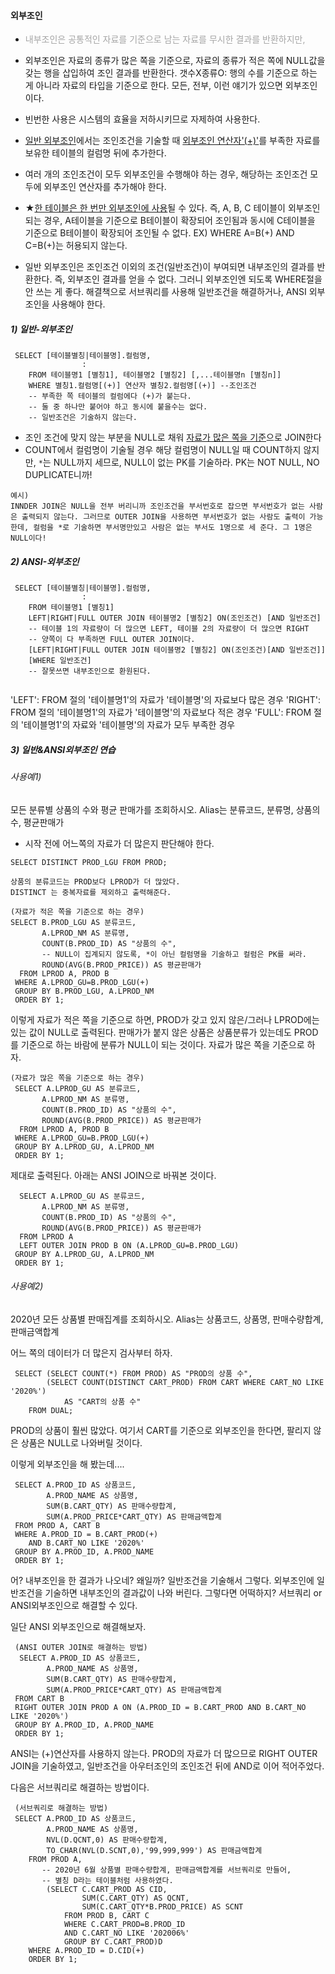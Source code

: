 #### 외부조인

- <font color="#a5a5a5">내부조인은 공통적인 자료를 기준으로 남는 자료를 무시한 결과를 반환하지만,</font>
- 외부조인은 자료의 종류가 많은 쪽을 기준으로, 자료의 종류가 적은 쪽에 NULL값을 갖는 행을 삽입하여 조인 결과를 반환한다. 
	갯수X종류O: 행의 수를 기준으로 하는 게 아니라 자료의 타입을 기준으로 한다.
	모든, 전부, 이런 얘기가 있으면 외부조인이다.
	
- 빈번한 사용은 시스템의 효율을 저하시키므로 자제하여 사용한다.
- <u>일반 외부조인</u>에서는 조인조건을 기술할 때 <u>외부조인 연산자'(+)'</u>를 부족한 자료를 보유한 테이블의 컬럼명 뒤에 추가한다.
- 여러 개의 조인조건이 모두 외부조인을 수행해야 하는 경우, 해당하는 조인조건 모두에 외부조인 연산자를 추가해야 한다.
- ★<u>한 테이블은 한 번만 외부조인에 사용</u>될 수 있다.
    즉, A, B, C 테이블이 외부조인 되는 경우,
    A테이블을 기준으로 B테이블이 확장되어 조인됨과 동시에
    C테이블을 기준으로 B테이블이 확장되어 조인될 수 없다.
    EX) WHERE A=B(+) AND C=B(+)는 허용되지 않는다. 
    
- 일반 외부조인은 조인조건 이외의 조건(일반조건)이 부여되면 내부조인의 결과를 반환한다.
	즉, 외부조인 결과를 얻을 수 없다. 그러니 외부조인엔 되도록 WHERE절을 안 쓰는 게 좋다.
    해결책으로 서브쿼리를 사용해 일반조건을 해결하거나, ANSI 외부조인을 사용해야 한다.
##### 1) 일반-외부조인
```
 SELECT [테이블별칭|테이블명].컬럼명,
                :
    FROM 테이블명1 [별칭1], 테이블명2 [별칭2] [,...테이블명n [별칭n]]
    WHERE 별칭1.컬럼명[(+)] 연산자 별칭2.컬럼명[(+)] --조인조건
    -- 부족한 쪽 테이블의 컬럼에다 (+)가 붙는다.
    -- 둘 중 하나만 붙어야 하고 동시에 붙을수는 없다.
    -- 일반조건은 기술하지 않는다.
```
- 조인 조건에 맞지 않는 부분을 NULL로 채워 <u>자료가 많은 쪽을 기준</u>으로 JOIN한다
- COUNT에서 컬럼명이 기술될 경우 해당 컬럼명이 NULL일 때 COUNT하지 않지만, ``*``는 NULL까지 세므로, NULL이 없는 PK를 기술하라.
	PK는 NOT NULL, NO DUPLICATE니까!
```
예시)
INNDER JOIN은 NULL을 전부 버리니까 조인조건을 부서번호로 잡으면 부서번호가 없는 사람은 출력되지 않는다. 그러므로 OUTER JOIN을 사용하면 부서번호가 없는 사람도 출력이 가능한데, 컬럼을 *로 기술하면 부서명만있고 사람은 없는 부서도 1명으로 세 준다. 그 1명은 NULL이다!
```
##### 2) ANSI-외부조인
```
 SELECT [테이블별칭|테이블명].컬럼명,
                :
    FROM 테이블명1 [별칭1]
    LEFT|RIGHT|FULL OUTER JOIN 테이블명2 [별칭2] ON(조인조건) [AND 일반조건]
    -- 테이블 1의 자료량이 더 많으면 LEFT, 테이블 2의 자료량이 더 많으면 RIGHT
    -- 양쪽이 다 부족하면 FULL OUTER JOIN이다.
    [LEFT|RIGHT|FULL OUTER JOIN 테이블명2 [별칭2] ON(조인조건)[AND 일반조건]]
    [WHERE 일반조건]
    -- 잘못쓰면 내부조인으로 환원된다.


```
'LEFT': FROM 절의 '테이블명1'의 자료가 '테이블명'의 자료보다 많은 경우
'RIGHT': FROM 절의 '테이블명1'의 자료가 '테이블명'의 자료보다 적은 경우
'FULL': FROM 절의 '테이블명1'의 자료와 '테이블명'의 자료가 모두 부족한 경우


##### 3) 일반&ANSI외부조인 연습

###### 사용예1)
모든 분류별 상품의 수와 평균 판매가를 조회하시오.
Alias는 분류코드, 분류명, 상품의 수, 평균판매가

- 시작 전에 어느쪽의 자료가 더 많은지 판단해야 한다.
```
SELECT DISTINCT PROD_LGU FROM PROD;
```
	상품의 분류코드는 PROD보다 LPROD가 더 많았다.
	DISTINCT 는 중복자료를 제외하고 출력해준다.

```
(자료가 적은 쪽을 기준으로 하는 경우)
SELECT B.PROD_LGU AS 분류코드, 
       A.LPROD_NM AS 분류명,
       COUNT(B.PROD_ID) AS "상품의 수",
       -- NULL이 집계되지 않도록, *이 아닌 컬럼명을 기술하고 컬럼은 PK를 써라.
       ROUND(AVG(B.PROD_PRICE)) AS 평균판매가 
  FROM LPROD A, PROD B
 WHERE A.LPROD_GU=B.PROD_LGU(+)
 GROUP BY B.PROD_LGU, A.LPROD_NM
 ORDER BY 1;
 ```
이렇게 자료가 적은 쪽을 기준으로 하면, PROD가 갖고 있지 않은/그러나 LPROD에는 있는 값이 NULL로 출력된다. 판매가가 붙지 않은 상품은 상품분류가 있는데도 PROD를 기준으로 하는 바람에 분류가 NULL이 되는 것이다.  자료가 많은 쪽을 기준으로 하자.

```
(자료가 많은 쪽을 기준으로 하는 경우)
 SELECT A.LPROD_GU AS 분류코드, 
       A.LPROD_NM AS 분류명,
       COUNT(B.PROD_ID) AS "상품의 수",
       ROUND(AVG(B.PROD_PRICE)) AS 평균판매가 
  FROM LPROD A, PROD B
 WHERE A.LPROD_GU=B.PROD_LGU(+)
 GROUP BY A.LPROD_GU, A.LPROD_NM
 ORDER BY 1;
```
제대로 출력된다. 아래는  ANSI JOIN으로 바꿔본 것이다.
```
  SELECT A.LPROD_GU AS 분류코드, 
       A.LPROD_NM AS 분류명,
       COUNT(B.PROD_ID) AS "상품의 수",
       ROUND(AVG(B.PROD_PRICE)) AS 평균판매가 
  FROM LPROD A
  LEFT OUTER JOIN PROD B ON (A.LPROD_GU=B.PROD_LGU)
 GROUP BY A.LPROD_GU, A.LPROD_NM
 ORDER BY 1;
```
 
 
###### 사용예2)
2020년 모든 상품별 판매집계를 조회하시오.
Alias는 상품코드, 상품명, 판매수량합계, 판매금액합계

어느 쪽의 데이터가 더 많은지 검사부터 하자.
```
 SELECT (SELECT COUNT(*) FROM PROD) AS "PROD의 상품 수",
        (SELECT COUNT(DISTINCT CART_PROD) FROM CART WHERE CART_NO LIKE '2020%')
	        AS "CART의 상품 수"
    FROM DUAL;
```
PROD의 상품이 훨씬 많았다. 여기서 CART를 기준으로 외부조인을 한다면, 팔리지 않은 상품은  NULL로 나와버릴 것이다.

이렇게 외부조인을 해 봤는데....
```
 SELECT A.PROD_ID AS 상품코드,
        A.PROD_NAME AS 상품명,
        SUM(B.CART_QTY) AS 판매수량합계,
        SUM(A.PROD_PRICE*CART_QTY) AS 판매금액합계
 FROM PROD A, CART B
 WHERE A.PROD_ID = B.CART_PROD(+)
    AND B.CART_NO LIKE '2020%'
 GROUP BY A.PROD_ID, A.PROD_NAME
 ORDER BY 1;
```
어? 내부조인을 한 결과가 나오네? 왜일까? 일반조건을 기술해서 그렇다.
외부조인에 일반조건을 기술하면 내부조인의 결과값이 나와 버린다.
그렇다면 어떡하지? 서브쿼리 or ANSI외부조인으로 해결할 수 있다.

일단 ANSI 외부조인으로 해결해보자.
```
 (ANSI OUTER JOIN로 해결하는 방법)
  SELECT A.PROD_ID AS 상품코드,
        A.PROD_NAME AS 상품명,
        SUM(B.CART_QTY) AS 판매수량합계,
        SUM(A.PROD_PRICE*CART_QTY) AS 판매금액합계
 FROM CART B
 RIGHT OUTER JOIN PROD A ON (A.PROD_ID = B.CART_PROD AND B.CART_NO LIKE '2020%')
 GROUP BY A.PROD_ID, A.PROD_NAME
 ORDER BY 1;
```
ANSI는 (+)연산자를 사용하지 않는다.
PROD의 자료가 더 많으므로 RIGHT OUTER JOIN을 기술하였고, 일반조건을 아우터조인의 조인조건 뒤에 AND로 이어 적어주었다.

다음은 서브쿼리로 해결하는 방법이다.
```
 (서브쿼리로 해결하는 방법)
 SELECT A.PROD_ID AS 상품코드,
        A.PROD_NAME AS 상품명,
        NVL(D.QCNT,0) AS 판매수량합계,
        TO_CHAR(NVL(D.SCNT,0),'99,999,999') AS 판매금액합계
    FROM PROD A,
       -- 2020년 6월 상품별 판매수량합계, 판매금액합계를 서브쿼리로 만들어,
       -- 별칭 D라는 테이블처럼 사용하였다.
        (SELECT C.CART_PROD AS CID,
                SUM(C.CART_QTY) AS QCNT,
                SUM(C.CART_QTY*B.PROD_PRICE) AS SCNT
            FROM PROD B, CART C
            WHERE C.CART_PROD=B.PROD_ID
            AND C.CART_NO LIKE '202006%'
            GROUP BY C.CART_PROD)D
    WHERE A.PROD_ID = D.CID(+)
    ORDER BY 1;
```


 